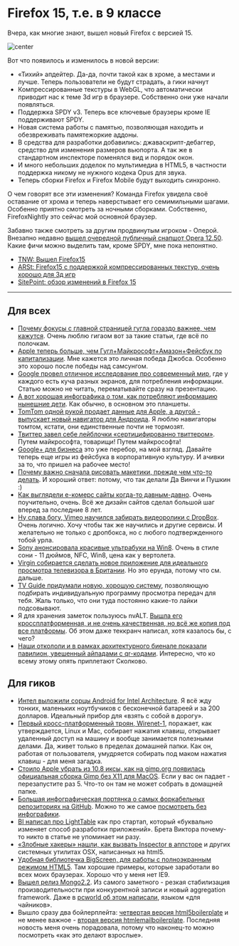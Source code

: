 # Firefox 15, т.е. в 9 классе

Вчера, как многие знают, вышел новый Firefox с версией 15.

![center](http://img-fotki.yandex.ru/get/6212/76462394.8/0_6bf20_7e25e632_L)

Вот что появилось и изменилось в новой версии:

* «Тихий» апдейтер. Да-да, почти такой как в хроме, а местами и лучше. Теперь пользователи не будут страдать, а гики начнут
* Компрессированные текстуры в WebGL, что автоматически приводит нас к теме 3d игр в браузере. Собственно они уже начали появляться.
* Поддержка SPDY v3. Теперь все ключевые браузеры кроме IE поддерживают SPDY.
* Новая система работы с памятью, позволяющая находить и обезвреживать памятежоркие аддоны.
* В средства для разработки добавились: джаваскрипт-дебаггер, средство для изменения размеров вьюпорта. А так же в стандартном инспекторе поменялся вид и порядок окон.
* И много небольших доделок по мультимедиа в HTML5, в частности поддержка никому не нужного кодека Opus для звука.
* Теперь сборки Firefox и Firefox Mobile будут выходить синхронно.

О чем говорят все эти изменения? Команда Firefox увидела своё оставание от хрома и теперь наверстывает его семимильными шагами. Особенно приятно смотреть за ночными сборками. Собственно, FirefoxNightly это сейчас мой основной браузер.

Забавно также смотреть за другим продвинутым игроком - Оперой. Внезапно недавно [вышел очередной публичный снапшот Opera 12.50](http://my.opera.com/ODIN/blog/2012/08/28/colourful-opera-12-50-snapshot). Какие фичи можно выделить там, кроме SPDY, мне пока непонятно.

* [TNW: Вышел Firefox15](http://thenextweb.com/apps/2012/08/28/firefox-15-now-available-download-via-ftp-officially-launching-tomorrow/)
* [ARSt: Firefox15 с поддержкой компрессированных текстур, очень хорошо для 3д игр](http://arstechnica.com/information-technology/2012/08/firefox-15-arrives-supports-compressed-textures-for-impressive-3d-gaming/)
* [SitePoint: обзор изменений в Firefox 15](http://www.sitepoint.com/firefox-15-whats-new/#fbid=10tDHISSMXO)

-----

## Для всех
* [Почему фокусы с главной страницей гугла гораздо важнее, чем кажутся](http://gigaom.com/2012/08/29/why-googles-homepage-antics-are-more-serious-than-they-appear/). Очень люблю гигаом вот за такие статьи, где всё по полочкам.
* [Apple теперь больше, чем Гугл+Майкрософт+Амазон+Фейсбук по капитализации](http://thenextweb.com/shareables/2012/08/29/apple-now-bigger-market-cap-microsoft-google-amazon-facebook-combined/). Мне кажется это личная победа Джобса. Особенно это хорошо после победы над самсунгом.
* [Google провел отличное исследование про современный мир](http://techcrunch.com/2012/08/29/if-content-is-king-multiscreen-is-the-queen-says-new-google-study/), где у каждого есть куча разных экранов, для потребления информации. Статью можно не читать, перематывайте сразу на презентацию.
* [А вот хорошая инфографика о том, как потребляют информацию нынешние дети](http://mashable.com/2012/08/29/kids-tablets-infographic/). Как обычно, в основном это планшеты.
* [TomTom одной рукой продает данные для Apple, а другой - выпускает новый навигатор для Андроида](http://thenextweb.com/mobile/2012/08/29/tomtom-confirms-new-android-navigation-app-available-october/). Я люблю навигаторы томтом, кстати, они единственные почти не тормозят.
* [Твиттер завел себе лейблочки «сертицифированно твиттером»](http://blog.twitter.com/2012/08/twitter-certified-products-tools-for.html). Путем майкрософта, товарищи! Путем майкрософта!
* [Google+ для бизнеса](http://thenextweb.com/google/2012/08/29/get-ready-google-workplace-enterprise-features-launched-googles-social-platform/) это уже перебор, на мой взгляд. Давайте теперь еще игры из фейсбука в корпоративную культуру. И ачивки за то, что пришел на рабочее место!
* [Почему важно сначала рисовать макетики, прежде чем что-то делать](http://uxmovement.com/wireframes/why-its-important-to-sketch-before-you-wireframe/). И хороший ответ: потому, что так делали Да Винчи и Пушкин :)
* [Как выглядели е-комерс сайты когда-то давным-давно](http://www.shopify.com/blog/6464492-the-ecommerce-graveyard-how-37-popular-sites-used-to-look). Очень поучительно, очень. Всё же дизайн сайтов сделал большой шаг вперед за последние 8 лет.
* [Ну слава богу, Vimeo научился забирать видеоролики с DropBox](http://venturebeat.com/2012/08/29/vimeo-dropbox/). Очень логично. Хочу чтобы так же научились и другие сервисы. И желательно не только с дропбокса, но с любого подтвержденного тобой урла.
* [Sony анонсировала красивые ультрабуки на Win8](http://www.the4cast.com/announcements/sony-announces-vaio-duo-11-a-hybrid-ultrabook-with-nfc-running-windows-8/). Очень в стиле сони - 11 дюймов, NFC, Win8, цена как у вертолета.
* [Virgin собирается сделать новое приложение для идеального просмотра телевизора в Британии](http://thenextweb.com/media/2012/08/29/virgin-media-tivo-tv-anywhere-app/). Но это ерунда, потому что см. дальше.
* [TV Guide придумали новую, хорошую систему](http://techcrunch.com/2012/08/29/tweek-preps-new-algorithmic-version-of-its-social-tv-guide-tctv/), позволяющую подбирать индивидуальную программу просмотра передач для тебя. Жаль только, что они туда постоянно какие-то лайки подсовывают.
* Я для хранения заметок пользуюсь nvALT. [Вышла его кроссплатформенная, и не очень качественная, но всё же копия под все платформы](http://techcrunch.com/2012/08/28/cult-favorite-note-taking-app-notational-velocity-gets-a-cross-platform-alternative/). Об этом даже теккранч написал, хотя казалось бы, с чего?
* [Наши откололи и в рамках архитектурного биенале показали павилион, увешенный айпадами с qr-кодами](http://www.mymodernmet.com/profiles/blogs/russia-pavilion-venice-architecture-biennale). Интересно, что ко всему этому опять приплетают Сколково.

## Для гиков
* [Интел выложили сорцы Android for Intel Architecture](https://01.org/android-ia/). Я всё жду тонких, маленьких ноутбучиков с бесконечной батареей и за 200 долларов. Идеальный прибор для «взять с собой в дорогу».
* [Первый кросс-платформенный троян, Wirenet-1](http://www.theregister.co.uk/2012/08/29/linux_mac_trojan/), поражает, как утверждается, Linux и Mac, собирает нажатия клавиш, открывает удаленный доступ на машину и вообще занимается полезными делами. Да, живет только в пределах домашней папки. Как он, работая от пользователя, умудряется собирать под маком нажатия клавиш - для меня загадка.
* [Стоило Apple убрать из 10.8 иксы, как на gimp.org появилась официальная сборка Gimp без X11 для MacOS](http://osxdaily.com/2012/08/28/gimp-free-photoshop-alternative-mac-os-x/). Если у вас он падает - перезапустите раз 5. Что-то он там не может собрать в домащней папке.
* [Большая инфографическая портянка о самых форкабельных репозиториях на GitHub](http://www.moretechtips.net/2012/08/most-forked-github-repositories.html).  Можно то же самое [посмотреть без инфографики](https://github.com/popular/forked).
* [BI написал про LightTable](http://www.businessinsider.com/this-startup-is-finally-changing-the-way-programming-works-after-more-than-30-years-2012-8) как про стартап, который «буквально изменяет способ разработки приложений». Брета Виктора почему-то никто в статье не упоминает ни разу.
* [«Злобные хакеры» нашли, как вызвать Inspector в аппсторе](http://osxdaily.com/2011/09/07/enable-element-inspector-mac-app-store/) и других системных утилитах OSX, написанных на html5.
* [Удобная библиотечка BigScreen, для работы с полноэкранным режимом HTML5](http://brad.is/coding/BigScreen/). Там хорошие примеры, которые заработали во всех моих браузерах. Хорошо что у меня нет IE9.
* [Вышел релиз Mongo2.2](http://blog.mongodb.org/post/30451575525/mongodb-2-2-released). Из самого заметного - резкая стабилизация производительности при конкурентной записи и новый aggregation framework. Даже в [pcworld об этом написали](http://www.pcworld.com/businesscenter/article/261583/mongodb_gets_richer_query_commands.html), языком «для чайников».
* Вышло сразу два бойлерплейта: [четвертая версия html5boilerplate](http://html5boilerplate.com/) и не менее важное - [вторая версия htmlemailboilerplate](http://htmlemailboilerplate.com/#f2). Последняя новость меня очень порадовала, потому что наконец-то можно посмотреть «как это делают взрослые».

